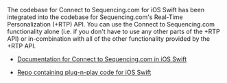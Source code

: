 The codebase for Connect to Sequencing.com for iOS Swift has been integrated into the codebase for Sequencing.com's Real-Time Personalization (+RTP) API. You can use the Connect to Sequencing.com functionality alone (i.e. if you don't have to use any other parts of the +RTP API) or in-combination with all of the other functionality provided by the +RTP API. 

* [Documentation for Connect to Sequencing.com in iOS Swift](https://sequencing.com/developer-documentation/connect-to-sequencing.com#/connect-sequencingcom/iOS_Swift)


* [Repo containing plug-n-play code for iOS Swift](https://github.com/SequencingDOTcom/RTP-API-iOS-Swift-Master-Plugin-Plug-n-Play-Sample)
